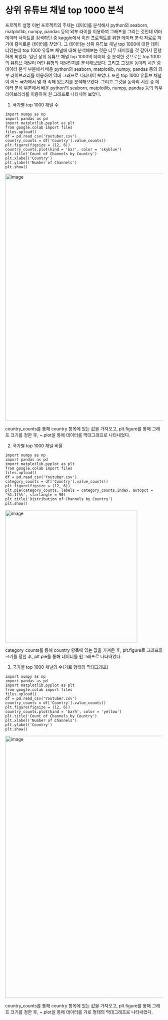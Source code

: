 # 상위 유튜브 채널 top 1000 분석
프로젝트 설명
이번 프로젝트의 주제는 데이터를 분석해서 python의 seaborn, matplotlib, numpy, pandas 등의 외부 라이를 이용하여 그래프를 그리는 것인데 여러 데이터 사이트를 검색하던 중 kaggle에서 이번 프로젝트를 위한 데이터 분석 자료로 하기에 흥미로운 데이터를 찾았다. 그 데이터는 상위 유튜브 채널 top 1000에 대한 데이터였는데 top 1000 유튜브 채널에 대해 분석해보는 것은 너무 재미있을 것 같아서 진행하게 되었다. 일단 상위 유튜브 채널 top 1000의 데이터 중 분석한 것으로는 top 1000의 유튜브 채널이 어떤 유형의 채널인지를 분석해보았다. 그리고 그것을 동아리 시간 중 데이터 분석 부분에서 배운  python의 seaborn, matplotlib, numpy, pandas 등의 외부 라이브러리를 이용하여 막대 그래프로 나타내어 보았다. 또한 top 1000 유튜브 채널이 어느 국가에서 몇 개 속해 있는지를 분석해보았다. 그리고 그것을 동아리 시간 중 데이터 분석 부분에서 배운 python의 seaborn, matplotlib, numpy, pandas 등의 외부 라이브러리를 이용하여 원 그래프로 나타내어 보았다.
1) 국가별 top 1000 채널 수
```
import numpy as np
import pandas as pd
import matplotlib.pyplot as plt
from google.colab import files
files.upload()
df = pd.read_csv('Youtuber.csv')
country_counts = df['Country'].value_counts()
plt.figure(figsize = (12, 6))
country_counts.plot(kind = 'bar', color = 'skyblue')
plt.title('Count of Channels by Country')
plt.xlabel('Country')
plt.ylabel('Number of Channels')
plt.show()
```
<img width="789" alt="image" src="https://github.com/user-attachments/assets/ed9ea7b7-3020-4adc-ad1f-5f42129d441b">

country_counts를 통해 country 항목에 있는 값을 가져오고, plt.figure를 통해 그래프 크기를 정한 후, ~.plot을 통해 데이터를 막대그래프로 나타내었다. 

2) 국가별 top 1000 채널 비율
```
import numpy as np
import pandas as pd
import matplotlib.pyplot as plt
from google.colab import files
files.upload()
df = pd.read_csv('Youtuber.csv')
category_counts = df['Country'].value_counts()
plt.figure(figsize = (12, 6))
plt.pie(category_counts, labels = category_counts.index, autopct = '%1.1f%%', startangle = 90)
plt.title('Distribution of Channels by Country')
plt.show()
```
<img width="422" alt="image" src="https://github.com/user-attachments/assets/152d0499-f735-4a47-a171-f70ca0c0cc13">

category_counts를 통해 country 항목에 있는 값을 가져온 후, plt.figure로 그래프의 크기를 정한 후, plt.pie를 통해 데이터를 원그래프로 나타내었다.

3) 국가별 top 1000 채널의 수(가로 형태의 막대그래프)
```
import numpy as np
import pandas as pd
import matplotlib.pyplot as plt
from google.colab import files
files.upload()
df = pd.read_csv('Youtuber.csv')
country_counts = df['Country'].value_counts()
plt.figure(figsize = (12, 6))
country_counts.plot(kind = 'barh', color = 'yellow')
plt.title('Count of Channels by Country')
plt.xlabel('Number of Channels')
plt.ylabel('Country')
plt.show()
```
<img width="836" alt="image" src="https://github.com/user-attachments/assets/7a1dc467-9714-44fe-866b-f6897e7b1366">

country_counts를 통해 country 항목에 있는 값을 가져오고, plt.figure를 통해 그래프 크기를 정한 후, ~.plot을 통해 데이터를 가로 형태의 막대그래프로 나타내었다.
